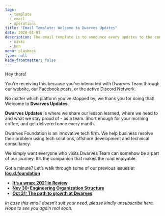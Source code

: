 ```yaml
---
tags: 
  - template
  - email
  - operations
title: "Email Template: Welcome to Dwarves Updates"
date: 2020-01-01
description: The email template is to announce every updates to the comminity and subscriber.  
  - nikki
  - hnh
menu: playbook
type: null
hide_frontmatter: false
---
```


Hey there!

You’re receiving this because you’ve interacted with Dwarves Team through our [website](https://dwarves.foundation/), our [Facebook](https://www.facebook.com/dwarvesf) posts, or the active [Discord Network](https://discord.gg/dwarvesv?fbclid=IwAR0qISIXoxthRyof3yka_P12oWH6ixd5RVwCXBWna5NYJpgqho0M0zRIN8M).

No matter which platform you’ve stopped by, we thank you for doing that! Welcome to **Dwarves Updates**.

**Dwarves Updates** is where we share our lesson learned, where we head to and what we stay proud of - as a team. Short enough for your morning coffee, and get delivered once every month.

Dwarves Foundation is an innovative tech firm. We help business resolve their problem using tech solutions, offshore development and technical consultancy.

We simply want everyone who visits Dwarves Team can somehow be a part of our journey. It’s the companion that makes the road enjoyable.

Got a minute? Let’s walk through some of our previous issues at [**log.d.foundation**](https://log.d.foundation/)

- [**It’s a wrap: 2021 in Review**](https://log.d.foundation/ae3b921059ec4834b2f28195f71aee5f)
- [**Nov 30: Engineering Organization Structure**](https://log.d.foundation/06d0a46163914f10831d3146867dde2d#6fc9a667168242bb8b50990293562996)
- [**Oct 31: The path to growth at Dwarves**](https://log.d.foundation/06d0a46163914f10831d3146867dde2d#3c1fa5109e9643ab9ca31c5fcc3a3a5c)

*In case this email doesn’t suit your need, please kindly unsubscribe here. Hope to see you again real soon.*